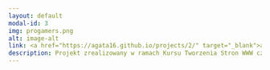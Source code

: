 ```yaml
---
layout: default
modal-id: 3
img: progamers.png
alt: image-alt
link: <a href="https://agata16.github.io/projects/2/" target="_blank">agata16.github.io/projects/2/</a>
description: Projekt zrealizowany w ramach Kursu Tworzenia Stron WWW cz. II - SASS, JS, Bootstrap na platformie Udemy
---
```

